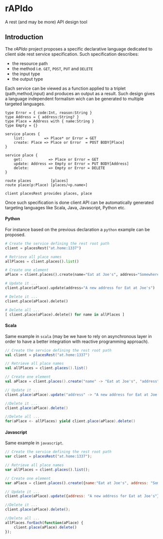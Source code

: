 rAPIdo
======

A rest (and may be more) API design tool

## Introduction

The *rAPIdo* project proposes a specific declarative language dedicated to client side
rest service specification. Such specification describes:
- the resource path
- the method i.e. `GET`, `POST`, `PUT` and `DELETE`
- the input type
- the output type

Each service can be viewed as a function applied to a triplet (path,method,input)
and produces an output as a result. Such design gives a language independent formalism
wich can be generated to multiple targeted languages. 

```
type Error = { code:Int, reason:String }
type Address = { address:String? }
type Place = Address with { name:String }
type Empty = {}

service places {
	list:         => Place* or Error = GET
	create: Place => Place or Error  = POST BODY[Place]
}

service place {
   	get:            => Place or Error = GET
   	update: Address => Empty or Error = PUT BODY[Address]
   	delete:         => Empty or Error = DELETE
}

route places         [places]
route place(p:Place) [places/<p.name>]

client placesRest provides places, place
```

Once such specification is done client API can be automatically generated targeting languages
like Scala, Java, Javascript, Python etc. 

#### Python

For instance based on the previous declaration a `python` example can be proposed.

``` python
# Create the service defining the rest root path
client = placesRest("at.home:1337")

# Retrieve all place names
allPlaces = client.places().list()

# Create one element
aPlace = client.places().create(name="Eat at Joe's", address="Somewhere ...")

# Update it ...
client.place(aPlace).update(address="A new address for Eat at Joe's")

# Delete it ...
client.place(aPlace).delete()

# Delete all ...
[ client.place(aPlace).delete() for name in allPlaces ]
```

#### Scala 

Same example in `scala` (may be we have to rely on asynchronous layer in order
to have a better integration with reactive programming approach).

``` scala
// Create the service defining the rest root path
val client = placesRest("at.home:1337")

// Retrieve all place names
val allPlaces = client.places().list()

// Create one element
val aPlace = client.places().create("name" -> "Eat at Joe's", "address" -> "Somewhere ...")

// Update it ...
client.place(aPlace).update("address" -> "A new address for Eat at Joe's")

//Delete it ...
client.place(aPlace).delete()

//Delete all ...
for(aPlace <- allPlaces) yield client.place(aPlace).delete()
```

#### Javascript

Same example in `javascript`.

``` javascript
// Create the service defining the rest root path
var client = placesRest("at.home:1337");

// Retrieve all place names
var allPlaces = client.places().list();

// Create one element
var aPlace = client.places().create({name:"Eat at Joe's", address: "Somewhere ..."});

// Update it ...
client.place(aPlace).update({address: "A new address for Eat at Joe's"});

//Delete it ...
client.place(aPlace).delete();

//Delete all ...
allPlaces.forEach(function(aPlace) {
    client.place(aPlace).delete()
});
```
